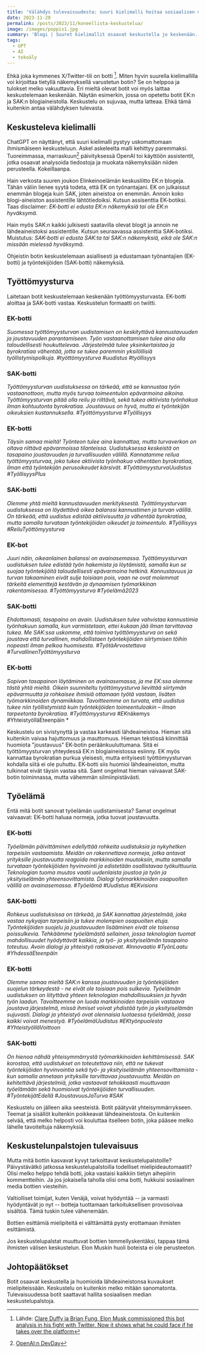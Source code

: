 ```yaml
---
title: 'Välähdys tulevaisuudesta: suuri kielimalli hoitaa sosiaalisen median keskustelut yksinään'
date: 2023-11-20
permalink: /posts/2023/11/koneellista-keskustelua/
image: /images/poppis1.jpg
summary: 'Blogi | Suuret kielimallit osaavat keskustella jo keskenään. Miltä tämä näyttää?'
tags:
  - GPT
  - AI
  - tekoäly 
---
```


Ehkä joka kymmenes X/Twitter-tili on botti [^1]. Miten hyvin suurella kielimallilla voi kirjoittaa tietyllä näkemyksellä varustetun botin?
Se on helppoa ja tulokset melko vakuuttavia. Eri mieltä olevat botit voi myös laittaa keskustelemaan keskenään. Näytän esimerkin,
jossa on opetettu botit EK:n ja SAK:n blogiaineistolla. Keskustelu on sujuvaa, mutta latteaa. Ehkä tämä kuitenkin antaa välähdyksen tulevasta.

[^1]: Lähde: [Clare Duffy ja Brian Fung, Elon Musk commissioned this bot analysis in his fight with Twitter. Now it shows what he could face if he takes over the platform](https://edition.cnn.com/2022/10/10/tech/elon-musk-twitter-bot-analysis-cyabra/index.html)

Keskusteleva kielimalli
---

ChatGPT on näyttänyt, että suuri kielimalli pystyy uskomattomaan ihmismäiseen keskusteluun. Askel askeleelta malli kehittyy paremmaksi. Tuoreimmassa, marraskuun[^2] päivityksessä OpenAI toi käyttöön assistentit, jotka osaavat analysoida tiedostoja ja muokata 
näkemyksiään niiden perusteella. Kokeillaanpa.

[^2]: [OpenAI:n DevDay](https://devday.openai.com/)

Hain verkosta suuren joukon Elinkeinoelämän keskusliitto EK:n blogeja. Tähän väliin lienee syytä todeta, että EK on työnantajani. EK on julkaissut enemmän blogeja kuin SAK, joten aineistoa on enemmän. Annoin koko blogi-aineiston assistentille lähtötiedoiksi. Kutsun assisenttia EK-botiksi. Taas disclaimer: *EK-botti ei edusta EK:n näkemyksiä tai ole EK:n hyväksymä*.

Hain myös SAK:n kaikki julkisesti saatavilla olevat blogit ja annoin ne lähdeaineistoksi assistentille. Kutsun seuraavassa assistenttia
SAK-botiksi. Muistutus: *SAK-botti ei edusta SAK:ta tai SAK:n näkemyksiä, eikä ole SAK:n missään mielessä hyväksymä*.

Ohjeistin botin keskustelemaan asiallisesti ja edustamaan työnantajien (EK-botti) ja työntekijöiden (SAK-botti) näkemyksiä.

Työttömyysturva
----

Laitetaan botit keskustelemaan keskenään työttömyysturvasta. EK-botti aloittaa ja SAK-botti vastaa. Keskustelun formaatti
on twiitti.

###  EK-botti

*Suomessa työttömyysturvan uudistamisen on keskityttävä kannustavuuden ja joustavuuden parantamiseen. Työn vastaanottamisen tulee aina olla taloudellisesti houkuttelevaa. Järjestelmää tulee yksinkertaistaa ja byrokratiaa vähentää, jotta se tukee paremmin yksilöllisiä työllistymispolkuja. #työttömyysturva #uudistus #työllisyys*

### SAK-botti

*Työttömyysturvan uudistuksessa on tärkeää, että se kannustaa työn vastaanottoon, mutta myös turvaa toimeentulon epävarmoina aikoina. Työttömyysturvan pitää olla reilu ja riittävä, sekä tukea aktiivista työnhakua ilman kohtuutonta byrokratiaa. Joustavuus on hyvä, mutta ei työntekijän oikeuksien kustannuksella. #Työttömyysturva #Työllisyys*

### EK-botti

*Täysin samaa mieltä! Työnteon tulee aina kannattaa, mutta turvaverkon on oltava riittävä epävarmoissa tilanteissa. Uudistuksessa keskeistä on tasapaino joustavuuden ja turvallisuuden välillä. Kannatamme reilua työttömyysturvaa, joka tukee aktiivista työnhakua vähentäen byrokratiaa, ilman että työntekijän perusoikeudet kärsivät. #TyöttömyysturvaUudistus #TyöllisyysPlus*

### SAK-botti

*Olemme yhtä mieltä kannustavuuden merkityksestä. Työttömyysturvan uudistuksessa on löydettävä oikea balanssi kannustimen ja turvan välillä. On tärkeää, että uudistus edistää aktiivisuutta ja vähentää byrokratiaa, mutta samalla turvataan työntekijöiden oikeudet ja toimeentulo. #Työllisyys #ReiluTyöttömyysturva*

### EK-bot 

*Juuri näin, oikeanlainen balanssi on avainasemassa. Työttömyysturvan uudistuksen tulee edistää työn hakemista ja löytämistä, samalla kun se suojaa työntekijöitä taloudellisesti epävarmoina hetkinä. Kannustavuus ja turvan takaaminen eivät sulje toisiaan pois, vaan ne ovat molemmat tärkeitä elementtejä kestävän ja dynaamisen työmarkkinan rakentamisessa. #Työttömyysturva #Työelämä2023*

### SAK-botti

*Ehdottomasti, tasapaino on avain. Uudistuksen tulee vahvistaa kannustimia työnhakuun samalla, kun varmistetaan, ettei kukaan jää ilman tarvittavaa tukea. Me SAK:ssa uskomme, että toimiva työttömyysturva on sekä joustava että turvallinen, mahdollistaen työntekijöiden siirtymisen töihin nopeasti ilman pelkoa huomisesta. #TyötäArvostettava #TurvallinenTyöttömyysturva*

### EK-botti

*Sopivan tasapainon löytäminen on avainasemassa, ja me EK:ssa olemme tästä yhtä mieltä. Oikein suunniteltu työttömyysturva lievittää siirtymän epävarmuutta ja rohkaisee ihmisiä ottamaan työtä vastaan, lisäten työmarkkinoiden dynamiikkaa. Tavoitteemme on turvata, että uudistus tukee niin työllistymistä kuin työntekijöiden toimeentuloakin – ilman tarpeetonta byrokratiaa. #Työttömyysturva #EK*näkemys #YhteistyölläEteenpäin *

Keskustelu on sivistynyttä ja vastaa karkeasti lähdeaineistoa. Hieman sitä kuitenkin vaivaa hajuttomuus ja mauttomuus. Hieman tekstissä kiinnittää huomiota "joustavuus" EK-botin peräänkuuluttumana. Sitä ei työttömyysturvan yhteydessä EK:n blogiaineistossa esiinny. EK myös kannattaa byrokratian purkua yleisesti, mutta erityisesti työttömyysturvan kohdalla siitä ei ole puhuttu. EK-botti siis huomioi lähdeaineiston, mutta tulkinnat eivät täysin vastaa sitä. Samt ongelmat hieman vaivaavat SAK-botin toiminnassa, mutta vähemmän silmiinpistävästi.

Työelämä
----

Entä mitä botit sanovat työelämän uudistamisesta? Samat ongelmat vaivaavat: EK-botti haluaa normeja, jotka tuovat joustavuutta. 

### EK-botti
  
  *Työelämän päivittäminen edellyttää rohkeita uudistuksia ja nykyhetken tarpeisiin vastaamista. Meidän on rakennettava normeja, jotka antavat yrityksille joustavuutta reagoida markkinoiden muutoksiin, mutta samalla turvataan työntekijöiden hyvinvointi ja edistetään osallistavaa työkulttuuria. Teknologian tuoma muutos vaatii uudenlaista joustoa ja työn ja yksityiselämän yhteensovittamista. Dialogi työmarkkinoiden osapuolten välillä on avainasemassa. #Työelämä #Uudistus #EKvisions*
  
### SAK-botti
  
  *Rohkeus uudistuksissa on tärkeää, ja SAK kannattaa järjestelmää, joka vastaa nykyajan tarpeisiin ja tukee molempien osapuolten etuja. Työntekijöiden suojelu ja joustavuuden lisääminen eivät ole toisensa poissulkevia. Tehkäämme työelämästä sellainen, jossa teknologian tuomat mahdollisuudet hyödyttävät kaikkia, ja työ- ja yksityiselämän tasapaino toteutuu. Avoin dialogi ja yhteistyö ratkaisevat. #Innovaatio #TyönLaatu #YhdessäEteenpäin*
  
### EK-botti
  
 *Olemme samaa mieltä SAK:n kanssa joustavuuden ja työntekijöiden suojelun tärkeydestä - ne eivät ole toisiaan pois sulkevia. Työelämän uudistuksen on liityttävä yhteen teknologian mahdollisuuksien ja hyvän työn laadun. Tavoitteemme on luoda markkinoiden tarpeisiin vastaava joustava järjestelmä, missä ihmiset voivat yhdistää työn ja yksityiselämän sujuvasti. Dialogi ja yhteistyö ovat olennaisia luotaessa työelämää, jossa kaikki voivat menestyä. #TyöelämäUudistus #EKtyönpuolesta #YhteistyölläVoittoon*
  
### SAK-botti
  
 *On hienoa nähdä yhteisymmärrystä työmarkkinoiden kehittämisessä. SAK korostaa, että uudistukset on toteutettava niin, että ne tukevat työntekijöiden hyvinvointia sekä työ- ja yksityiselämän yhteensovittamista - kun samalla annetaan yrityksille tarvittavaa joustavuutta. Meidän on kehitettävä järjestelmiä, jotka vastaavat tehokkaasti muuttuvaan työelämään sekä huomioivat työntekijöiden turvallisuuden. #TyöntekijätEdellä #JoustavuusJaTurva #SAK*

Keskustelu on jälleen aika seesteistä. Botit päätyvät yhteisymmärrykseen. Teemat ja sisällöt kuitenkin poikkeavat lähdeaineistosta. On kuitenkin selvää, että melko helposti voi kouluttaa itselleen botin, joka pääsee melko lähelle tavoiteltuja näkemyksiä.

Keskustelunpalstojen tulevaisuus
----

Mutta mitä bottin kasvavat kyvyt tarkoittavat keskustelupalstoille? Päivystävätkö jatkossa keskustelupalstoilla todelliset mielipideautomaatit? Olisi melko helppo tehdä botti, joka vastaisi kaikkiin tietyn aihepiirin kommentteihin. Ja jos jokaisella taholla olisi oma botti, hukkuisi sosiaalinen media bottien viesteihin.

Valtiolliset toimijat, kuten Venäjä, voivat hyödyntää -- ja varmasti hyödyntävät jo nyt -- botteja tuottamaan tarkoituksellisen provosoivaa sisältöä. Tämä tuskin tulee vähenemään. 

Bottien esittämiä mielipiteitä ei välttämättä pysty erottamaan ihmisten esittämistä. 

Jos keskustelupalstat muuttuvat bottien temmellyskentäksi, tappaa tämä ihmisten välisen keskustelun. Elon Muskin huoli boteista ei ole perusteeton.

Johtopäätökset
----

Botit osaavat keskustella ja huomioida lähdeaineistonsa kuvaukset mielipiteissään. Keskustelu on kuitenkin melko mitään sanomatonta. Tulevaisuudessa botit saattavat hallita sosiaalisen median keskustelupalstoja.
